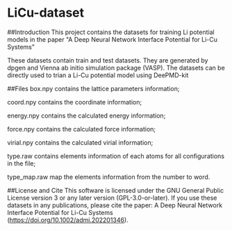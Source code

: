 # LiCu-dataset

##Introduction
This project contains the datasets for training Li potential models in the paper "A Deep Neural Network Interface Potential for Li-Cu Systems"

These datasets contain train and test datasets. They are generated by dpgen and Vienna ab initio simulation package (VASP). The datasets can be directly used to trian a Li-Cu potential model using DeePMD-kit

##Files
box.npy contains the lattice parameters information;

coord.npy contains the coordinate information;

energy.npy contains the calculated energy information;

force.npy contains the calculated force information;

virial.npy contains the calculated virial information;

type.raw contains elements information of each atoms for all configurations in the file;

type_map.raw map the elements information from the number to word.

##License and Cite
This software is licensed under the GNU General Public License version 3 or any later version (GPL-3.0-or-later). If you use these datasets in any publications, please cite the paper: A Deep Neural Network Interface Potential for Li-Cu Systems (https://doi.org/10.1002/admi.202201346).
